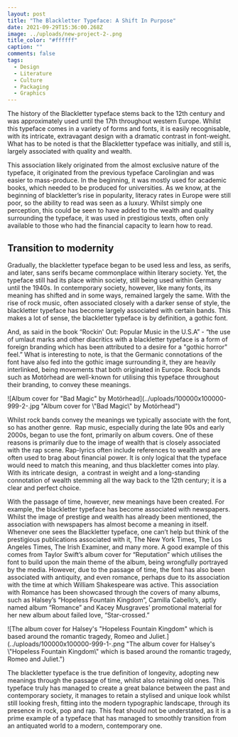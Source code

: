 ```yaml
---
layout: post
title: "The Blackletter Typeface: A Shift In Purpose"
date: 2021-09-29T15:36:00.268Z
image: ../uploads/new-project-2-.png
title_color: "#ffffff"
caption: ""
comments: false
tags:
  - Design
  - Literature
  - Culture
  - Packaging
  - Graphics
---
```

The history of the Blackletter typeface stems back to the 12th century and was approximately used until the 17th throughout western Europe. Whilst this typeface comes in a variety of forms and fonts, it is easily recognisable, with its intricate, extravagant design with a dramatic contrast in font-weight. What has to be noted is that the Blackletter typeface was initially, and still is, largely associated with quality and wealth. 


This association likely originated from the almost exclusive nature of the typeface, it originated from the previous typeface Carolingian and was easier to mass-produce. In the beginning, it was mostly used for academic books, which needed to be produced for universities. As we know, at the beginning of blackletter’s rise in popularity, literacy rates in Europe were still poor, so the ability to read was seen as a luxury. Whilst simply one perception, this could be seen to have added to the wealth and quality surrounding the typeface, it was used in prestigious texts, often only available to those who had the financial capacity to learn how to read. 

## Transition to modernity

Gradually, the blackletter typeface began to be used less and less, as serifs, and later, sans serifs became commonplace within literary society. Yet, the typeface still had its place within society, still being used within Germany until the 1940s. In contemporary society, however, like many fonts, its meaning has shifted and in some ways, remained largely the same. With the rise of rock music, often associated closely with a darker sense of style, the blackletter typeface has become largely associated with certain bands. This makes a lot of sense, the blackletter typeface is by definition, a gothic font. 

And, as said in the book “Rockin' Out: Popular Music in the U.S.A” - “the use of umlaut marks and other diacritics with a blackletter typeface is a form of foreign branding which has been attributed to a desire for a "gothic horror" feel.” What is interesting to note, is that the Germanic connotations of the font have also fed into the gothic image surrounding it, they are heavily interlinked, being movements that both originated in Europe. Rock bands such as Motörhead are well-known for utilising this typeface throughout their branding, to convey these meanings.

![Album cover for "Bad Magic" by Motörhead](../uploads/100000x100000-999-2-.jpg "Album cover for \\"Bad Magic\\" by Motörhead")

Whilst rock bands convey the meanings we typically associate with the font, so has another genre.  Rap music, especially during the late 90s and early 2000s, began to use the font, primarily on album covers. One of these reasons is primarily due to the image of wealth that is closely associated with the rap scene. Rap-lyrics often include references to wealth and are often used to brag about financial power. It is only logical that the typeface would need to match this meaning, and thus blackletter comes into play. With its intricate design,  a contrast in weight and a long-standing connotation of wealth stemming all the way back to the 12th century; it is a clear and perfect choice. 

With the passage of time, however, new meanings have been created. For example, the blackletter typeface has become associated with newspapers. Whilst the image of prestige and wealth has already been mentioned, the association with newspapers has almost become a meaning in itself. Whenever one sees the Blackletter typeface, one can’t help but think of the prestigious publications associated with it, The New York Times, The Los Angeles Times, The Irish Examiner, and many more. A good example of this comes from Taylor Swift’s album cover for “Reputation” which utilises the font to build upon the main theme of the album, being wrongfully portrayed by the media. However, due to the passage of time, the font has also been associated with antiquity, and even romance, perhaps due to its association with the time at which William Shakespeare was active. This association with Romance has been showcased through the covers of many albums, such as Halsey’s “Hopeless Fountain Kingdom”, Camilla Cabello’s, aptly named album “Romance” and Kacey Musgraves’ promotional material for her new album about failed love, “Star-crossed.” 

![The album cover for Halsey's "Hopeless Fountain Kingdom" which is based around the romantic tragedy, Romeo and Juliet.](../uploads/100000x100000-999-1-.png "The album cover for Halsey's \\"Hopeless Fountain Kingdom\\" which is based around the romantic tragedy, Romeo and Juliet.")

The blackletter typeface is the true definition of longevity, adopting new meanings through the passage of time, whilst also retaining old ones. This typeface truly has managed to create a great balance between the past and contemporary society, it manages to retain a stylised and unique look whilst still looking fresh, fitting into the modern typographic landscape, through its presence in rock, pop and rap. This feat should not be understated, as it is a prime example of a typeface that has managed to smoothly transition from an antiquated world to a modern, contemporary one.